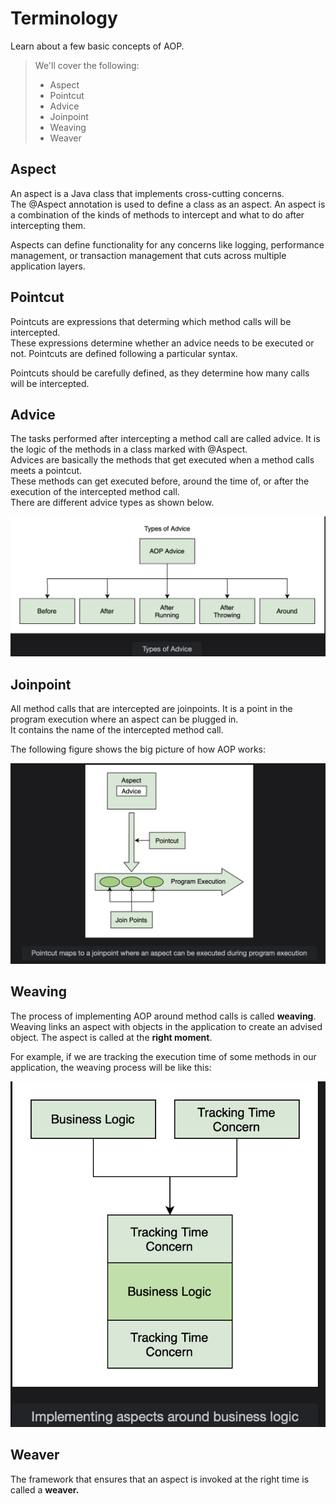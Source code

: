 # Terminology

Learn about a few basic concepts of AOP.

> We'll cover the following:
>
> - Aspect
> - Pointcut
> - Advice
> - Joinpoint
> - Weaving
> - Weaver

## Aspect

An aspect is a Java class that implements cross-cutting concerns.  
The @Aspect annotation is used to define a class as an aspect.
An aspect is a combination of the kinds of methods to intercept and what to do after intercepting them.

Aspects can define functionality for any concerns like logging, performance management, or transaction management that cuts across multiple application layers.

## Pointcut

Pointcuts are expressions that determing which method calls will be intercepted.  
These expressions determine whether an advice needs to be executed or not. Pointcuts are defined following a particular syntax.

Pointcuts should be carefully defined, as they determine how many calls will be intercepted.

## Advice

The tasks performed after intercepting a method call are called advice. It is the logic of the methods in a class marked with @Aspect.  
 Advices are basically the methods that get executed when a method calls meets a pointcut.  
 These methods can get executed before, around the time of, or after the execution of the intercepted method call.  
 There are different advice types as shown below.

![types of advice](./images/2-1-types-of-advice.png)

## Joinpoint

All method calls that are intercepted are joinpoints. It is a point in the program execution where an aspect can be plugged in.  
It contains the name of the intercepted method call.

The following figure shows the big picture of how AOP works:

![Pointcut maps to a joinpoint where an aspectg can be executed during program execution](./images/2-2-pointcut-maps-to-joinpoint-where-an-aspect-can-be-executed-during-program-execution.png)

## Weaving

The process of implementing AOP around method calls is called **weaving**.  
Weaving links an aspect with objects in the application to create an advised object. The aspect is called at the **right moment**.

For example, if we are tracking the execution time of some methods in our application, the weaving process will be like this:

![Implementing aspects around business logic](./images/2-3-implementing-aspects-around-business-logic.png)

## Weaver

The framework that ensures that an aspect is invoked at the right time is called a **weaver.**
